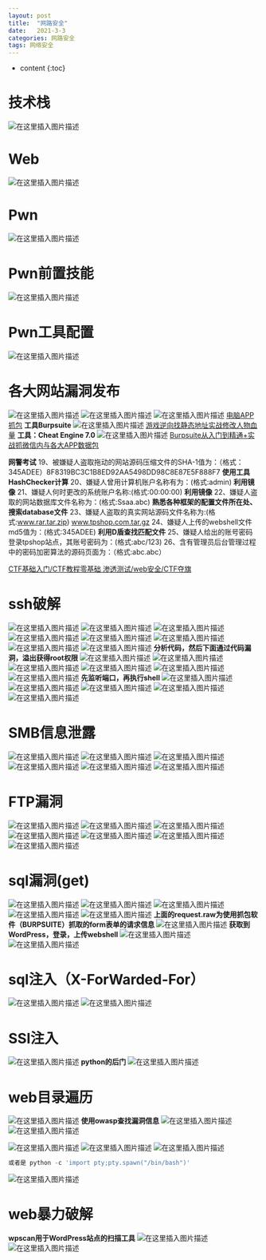 ```yaml
---
layout: post
title:  "网路安全"
date:   2021-3-3
categories: 网路安全
tags: 网络安全
---
```


* content
{:toc}

#  技术栈
![在这里插入图片描述](https://img-blog.csdnimg.cn/20210302192513201.png?x-oss-process=image/watermark,type_ZmFuZ3poZW5naGVpdGk,shadow_10,text_aHR0cHM6Ly9ibG9nLmNzZG4ubmV0L3FxXzQwOTY1MTc3,size_16,color_FFFFFF,t_70)
#  Web
![在这里插入图片描述](https://img-blog.csdnimg.cn/20210302193534311.png?x-oss-process=image/watermark,type_ZmFuZ3poZW5naGVpdGk,shadow_10,text_aHR0cHM6Ly9ibG9nLmNzZG4ubmV0L3FxXzQwOTY1MTc3,size_16,color_FFFFFF,t_70)
#  Pwn
![在这里插入图片描述](https://img-blog.csdnimg.cn/20210302215620366.png?x-oss-process=image/watermark,type_ZmFuZ3poZW5naGVpdGk,shadow_10,text_aHR0cHM6Ly9ibG9nLmNzZG4ubmV0L3FxXzQwOTY1MTc3,size_16,color_FFFFFF,t_70)
#  Pwn前置技能
![在这里插入图片描述](https://img-blog.csdnimg.cn/20210302215701607.png?x-oss-process=image/watermark,type_ZmFuZ3poZW5naGVpdGk,shadow_10,text_aHR0cHM6Ly9ibG9nLmNzZG4ubmV0L3FxXzQwOTY1MTc3,size_16,color_FFFFFF,t_70)
#  Pwn工具配置
![在这里插入图片描述](https://img-blog.csdnimg.cn/20210302215744252.png)


#  各大网站漏洞发布
![在这里插入图片描述](https://img-blog.csdnimg.cn/20210121205300563.png?x-oss-process=image/watermark,type_ZmFuZ3poZW5naGVpdGk,shadow_10,text_aHR0cHM6Ly9ibG9nLmNzZG4ubmV0L3FxXzQwOTY1MTc3,size_16,color_FFFFFF,t_70)
![在这里插入图片描述](https://img-blog.csdnimg.cn/20210121205404326.png?x-oss-process=image/watermark,type_ZmFuZ3poZW5naGVpdGk,shadow_10,text_aHR0cHM6Ly9ibG9nLmNzZG4ubmV0L3FxXzQwOTY1MTc3,size_16,color_FFFFFF,t_70)
![在这里插入图片描述](https://img-blog.csdnimg.cn/2021012121063410.png?x-oss-process=image/watermark,type_ZmFuZ3poZW5naGVpdGk,shadow_10,text_aHR0cHM6Ly9ibG9nLmNzZG4ubmV0L3FxXzQwOTY1MTc3,size_16,color_FFFFFF,t_70)
[电脑APP抓包](https://www.bilibili.com/video/BV17K411N7kU)
**工具Burpsuite**
![在这里插入图片描述](https://img-blog.csdnimg.cn/20210122190001428.png?x-oss-process=image/watermark,type_ZmFuZ3poZW5naGVpdGk,shadow_10,text_aHR0cHM6Ly9ibG9nLmNzZG4ubmV0L3FxXzQwOTY1MTc3,size_16,color_FFFFFF,t_70)
[游戏逆向找静态地址实战修改人物血量](https://www.bilibili.com/video/BV1ry4y1C7aM)
**工具：Cheat Engine 7.0**
![在这里插入图片描述](https://img-blog.csdnimg.cn/20210122191717316.png?x-oss-process=image/watermark,type_ZmFuZ3poZW5naGVpdGk,shadow_10,text_aHR0cHM6Ly9ibG9nLmNzZG4ubmV0L3FxXzQwOTY1MTc3,size_16,color_FFFFFF,t_70)
[Burpsuite从入门到精通+实战抓微信内与各大APP数据包
](https://www.bilibili.com/video/BV1jv411179x)


**网警考试**
19、被嫌疑人盗取拖动的网站源码压缩文件的SHA-1值为：（格式：345ADEE）8F8319BC3C1B8ED92AA5498DD98C8E87E5F888F7
**使用工具HashChecker计算**
20、嫌疑人曾用计算机账户名称有为：(格式:admin) **利用镜像**
21、嫌疑人何时更改的系统账户名称:(格式:00:00:00) **利用镜像**
22、嫌疑人盗取的网站数据库文件名称为：(格式:Ssaa.abc) **熟悉各种框架的配置文件所在处、搜索database文件**
23、嫌疑人盗取的真实网站源码文件名称为:(格式:www.rar.tar.zip) www.tpshop.com.tar.gz
24、嫌疑人上传的webshell文件md5值为：(格式:345ADEE) **利用D盾查找匹配文件**
25、嫌疑人给出的账号密码登录tpshop站点，其账号密码为：(格式:abc/123)
26、含有管理员后台管理过程中的密码加密算法的源码页面为：（格式:abc.abc）

[CTF基础入门/CTF教程零基础 渗透测试/web安全/CTF夺旗](https://www.bilibili.com/video/BV1SJ411h7VW)
#  ssh破解
![在这里插入图片描述](https://img-blog.csdnimg.cn/20210127101222238.png?x-oss-process=image/watermark,type_ZmFuZ3poZW5naGVpdGk,shadow_10,text_aHR0cHM6Ly9ibG9nLmNzZG4ubmV0L3FxXzQwOTY1MTc3,size_16,color_FFFFFF,t_70)
![在这里插入图片描述](https://img-blog.csdnimg.cn/20210127101325276.png?x-oss-process=image/watermark,type_ZmFuZ3poZW5naGVpdGk,shadow_10,text_aHR0cHM6Ly9ibG9nLmNzZG4ubmV0L3FxXzQwOTY1MTc3,size_16,color_FFFFFF,t_70)
![在这里插入图片描述](https://img-blog.csdnimg.cn/20210127101444509.png?x-oss-process=image/watermark,type_ZmFuZ3poZW5naGVpdGk,shadow_10,text_aHR0cHM6Ly9ibG9nLmNzZG4ubmV0L3FxXzQwOTY1MTc3,size_16,color_FFFFFF,t_70)
![在这里插入图片描述](https://img-blog.csdnimg.cn/20210127101549454.png)
![在这里插入图片描述](https://img-blog.csdnimg.cn/20210127101610385.png?x-oss-process=image/watermark,type_ZmFuZ3poZW5naGVpdGk,shadow_10,text_aHR0cHM6Ly9ibG9nLmNzZG4ubmV0L3FxXzQwOTY1MTc3,size_16,color_FFFFFF,t_70)
![在这里插入图片描述](https://img-blog.csdnimg.cn/2021012710170422.png)
![在这里插入图片描述](https://img-blog.csdnimg.cn/20210127101750980.png?x-oss-process=image/watermark,type_ZmFuZ3poZW5naGVpdGk,shadow_10,text_aHR0cHM6Ly9ibG9nLmNzZG4ubmV0L3FxXzQwOTY1MTc3,size_16,color_FFFFFF,t_70)
![在这里插入图片描述](https://img-blog.csdnimg.cn/20210127102344115.png?x-oss-process=image/watermark,type_ZmFuZ3poZW5naGVpdGk,shadow_10,text_aHR0cHM6Ly9ibG9nLmNzZG4ubmV0L3FxXzQwOTY1MTc3,size_16,color_FFFFFF,t_70)
**分析代码，然后下面通过代码漏洞，溢出获得root权限**
![在这里插入图片描述](https://img-blog.csdnimg.cn/20210127102734567.png?x-oss-process=image/watermark,type_ZmFuZ3poZW5naGVpdGk,shadow_10,text_aHR0cHM6Ly9ibG9nLmNzZG4ubmV0L3FxXzQwOTY1MTc3,size_16,color_FFFFFF,t_70)
![在这里插入图片描述](https://img-blog.csdnimg.cn/20210127144734556.png?x-oss-process=image/watermark,type_ZmFuZ3poZW5naGVpdGk,shadow_10,text_aHR0cHM6Ly9ibG9nLmNzZG4ubmV0L3FxXzQwOTY1MTc3,size_16,color_FFFFFF,t_70)
![在这里插入图片描述](https://img-blog.csdnimg.cn/20210127144953507.png?x-oss-process=image/watermark,type_ZmFuZ3poZW5naGVpdGk,shadow_10,text_aHR0cHM6Ly9ibG9nLmNzZG4ubmV0L3FxXzQwOTY1MTc3,size_16,color_FFFFFF,t_70)
![在这里插入图片描述](https://img-blog.csdnimg.cn/20210127145513557.png?x-oss-process=image/watermark,type_ZmFuZ3poZW5naGVpdGk,shadow_10,text_aHR0cHM6Ly9ibG9nLmNzZG4ubmV0L3FxXzQwOTY1MTc3,size_16,color_FFFFFF,t_70)
![在这里插入图片描述](https://img-blog.csdnimg.cn/20210127145948580.png?x-oss-process=image/watermark,type_ZmFuZ3poZW5naGVpdGk,shadow_10,text_aHR0cHM6Ly9ibG9nLmNzZG4ubmV0L3FxXzQwOTY1MTc3,size_16,color_FFFFFF,t_70)
![在这里插入图片描述](https://img-blog.csdnimg.cn/20210127150316113.png?x-oss-process=image/watermark,type_ZmFuZ3poZW5naGVpdGk,shadow_10,text_aHR0cHM6Ly9ibG9nLmNzZG4ubmV0L3FxXzQwOTY1MTc3,size_16,color_FFFFFF,t_70)
**先监听端口，再执行shell**
![在这里插入图片描述](https://img-blog.csdnimg.cn/20210127150510253.png?x-oss-process=image/watermark,type_ZmFuZ3poZW5naGVpdGk,shadow_10,text_aHR0cHM6Ly9ibG9nLmNzZG4ubmV0L3FxXzQwOTY1MTc3,size_16,color_FFFFFF,t_70)
![在这里插入图片描述](https://img-blog.csdnimg.cn/20210127151035322.png?x-oss-process=image/watermark,type_ZmFuZ3poZW5naGVpdGk,shadow_10,text_aHR0cHM6Ly9ibG9nLmNzZG4ubmV0L3FxXzQwOTY1MTc3,size_16,color_FFFFFF,t_70)
![在这里插入图片描述](https://img-blog.csdnimg.cn/20210127151112632.png?x-oss-process=image/watermark,type_ZmFuZ3poZW5naGVpdGk,shadow_10,text_aHR0cHM6Ly9ibG9nLmNzZG4ubmV0L3FxXzQwOTY1MTc3,size_16,color_FFFFFF,t_70)
![在这里插入图片描述](https://img-blog.csdnimg.cn/20210127151311574.png?x-oss-process=image/watermark,type_ZmFuZ3poZW5naGVpdGk,shadow_10,text_aHR0cHM6Ly9ibG9nLmNzZG4ubmV0L3FxXzQwOTY1MTc3,size_16,color_FFFFFF,t_70)
![在这里插入图片描述](https://img-blog.csdnimg.cn/2021012715180191.png?x-oss-process=image/watermark,type_ZmFuZ3poZW5naGVpdGk,shadow_10,text_aHR0cHM6Ly9ibG9nLmNzZG4ubmV0L3FxXzQwOTY1MTc3,size_16,color_FFFFFF,t_70)
#  SMB信息泄露
![在这里插入图片描述](https://img-blog.csdnimg.cn/2021012715242126.png)
![在这里插入图片描述](https://img-blog.csdnimg.cn/20210127152739502.png?x-oss-process=image/watermark,type_ZmFuZ3poZW5naGVpdGk,shadow_10,text_aHR0cHM6Ly9ibG9nLmNzZG4ubmV0L3FxXzQwOTY1MTc3,size_16,color_FFFFFF,t_70)
![在这里插入图片描述](https://img-blog.csdnimg.cn/20210127205535908.png?x-oss-process=image/watermark,type_ZmFuZ3poZW5naGVpdGk,shadow_10,text_aHR0cHM6Ly9ibG9nLmNzZG4ubmV0L3FxXzQwOTY1MTc3,size_16,color_FFFFFF,t_70)
![在这里插入图片描述](https://img-blog.csdnimg.cn/20210127205822962.png?x-oss-process=image/watermark,type_ZmFuZ3poZW5naGVpdGk,shadow_10,text_aHR0cHM6Ly9ibG9nLmNzZG4ubmV0L3FxXzQwOTY1MTc3,size_16,color_FFFFFF,t_70)
![在这里插入图片描述](https://img-blog.csdnimg.cn/20210127210044854.png?x-oss-process=image/watermark,type_ZmFuZ3poZW5naGVpdGk,shadow_10,text_aHR0cHM6Ly9ibG9nLmNzZG4ubmV0L3FxXzQwOTY1MTc3,size_16,color_FFFFFF,t_70)
![在这里插入图片描述](https://img-blog.csdnimg.cn/20210127210413770.png?x-oss-process=image/watermark,type_ZmFuZ3poZW5naGVpdGk,shadow_10,text_aHR0cHM6Ly9ibG9nLmNzZG4ubmV0L3FxXzQwOTY1MTc3,size_16,color_FFFFFF,t_70)
#  FTP漏洞
![在这里插入图片描述](https://img-blog.csdnimg.cn/20210127213522347.png?x-oss-process=image/watermark,type_ZmFuZ3poZW5naGVpdGk,shadow_10,text_aHR0cHM6Ly9ibG9nLmNzZG4ubmV0L3FxXzQwOTY1MTc3,size_16,color_FFFFFF,t_70)
![在这里插入图片描述](https://img-blog.csdnimg.cn/20210127213712527.png?x-oss-process=image/watermark,type_ZmFuZ3poZW5naGVpdGk,shadow_10,text_aHR0cHM6Ly9ibG9nLmNzZG4ubmV0L3FxXzQwOTY1MTc3,size_16,color_FFFFFF,t_70)
![在这里插入图片描述](https://img-blog.csdnimg.cn/20210127214038606.png?x-oss-process=image/watermark,type_ZmFuZ3poZW5naGVpdGk,shadow_10,text_aHR0cHM6Ly9ibG9nLmNzZG4ubmV0L3FxXzQwOTY1MTc3,size_16,color_FFFFFF,t_70)
![在这里插入图片描述](https://img-blog.csdnimg.cn/20210127214635732.png?x-oss-process=image/watermark,type_ZmFuZ3poZW5naGVpdGk,shadow_10,text_aHR0cHM6Ly9ibG9nLmNzZG4ubmV0L3FxXzQwOTY1MTc3,size_16,color_FFFFFF,t_70)
![在这里插入图片描述](https://img-blog.csdnimg.cn/20210127222647310.png?x-oss-process=image/watermark,type_ZmFuZ3poZW5naGVpdGk,shadow_10,text_aHR0cHM6Ly9ibG9nLmNzZG4ubmV0L3FxXzQwOTY1MTc3,size_16,color_FFFFFF,t_70)
![在这里插入图片描述](https://img-blog.csdnimg.cn/20210127223118758.png?x-oss-process=image/watermark,type_ZmFuZ3poZW5naGVpdGk,shadow_10,text_aHR0cHM6Ly9ibG9nLmNzZG4ubmV0L3FxXzQwOTY1MTc3,size_16,color_FFFFFF,t_70)
![在这里插入图片描述](https://img-blog.csdnimg.cn/20210127223642132.png?x-oss-process=image/watermark,type_ZmFuZ3poZW5naGVpdGk,shadow_10,text_aHR0cHM6Ly9ibG9nLmNzZG4ubmV0L3FxXzQwOTY1MTc3,size_16,color_FFFFFF,t_70)
#  sql漏洞(get)
![在这里插入图片描述](https://img-blog.csdnimg.cn/20210127224517691.png?x-oss-process=image/watermark,type_ZmFuZ3poZW5naGVpdGk,shadow_10,text_aHR0cHM6Ly9ibG9nLmNzZG4ubmV0L3FxXzQwOTY1MTc3,size_16,color_FFFFFF,t_70)
![在这里插入图片描述](https://img-blog.csdnimg.cn/20210127225213839.png?x-oss-process=image/watermark,type_ZmFuZ3poZW5naGVpdGk,shadow_10,text_aHR0cHM6Ly9ibG9nLmNzZG4ubmV0L3FxXzQwOTY1MTc3,size_16,color_FFFFFF,t_70)
![在这里插入图片描述](https://img-blog.csdnimg.cn/20210127225418285.png?x-oss-process=image/watermark,type_ZmFuZ3poZW5naGVpdGk,shadow_10,text_aHR0cHM6Ly9ibG9nLmNzZG4ubmV0L3FxXzQwOTY1MTc3,size_16,color_FFFFFF,t_70)
![在这里插入图片描述](https://img-blog.csdnimg.cn/20210127225739609.png?x-oss-process=image/watermark,type_ZmFuZ3poZW5naGVpdGk,shadow_10,text_aHR0cHM6Ly9ibG9nLmNzZG4ubmV0L3FxXzQwOTY1MTc3,size_16,color_FFFFFF,t_70)
![在这里插入图片描述](https://img-blog.csdnimg.cn/20210127230735561.png?x-oss-process=image/watermark,type_ZmFuZ3poZW5naGVpdGk,shadow_10,text_aHR0cHM6Ly9ibG9nLmNzZG4ubmV0L3FxXzQwOTY1MTc3,size_16,color_FFFFFF,t_70)
**上面的request.raw为使用抓包软件（BURPSUITE）抓取的form表单的请求信息**
![在这里插入图片描述](https://img-blog.csdnimg.cn/20210128093802501.png)
**获取到WordPress，登录，上传webshell**
![在这里插入图片描述](https://img-blog.csdnimg.cn/20210128095616386.png?x-oss-process=image/watermark,type_ZmFuZ3poZW5naGVpdGk,shadow_10,text_aHR0cHM6Ly9ibG9nLmNzZG4ubmV0L3FxXzQwOTY1MTc3,size_16,color_FFFFFF,t_70)
![在这里插入图片描述](https://img-blog.csdnimg.cn/20210128095744626.png?x-oss-process=image/watermark,type_ZmFuZ3poZW5naGVpdGk,shadow_10,text_aHR0cHM6Ly9ibG9nLmNzZG4ubmV0L3FxXzQwOTY1MTc3,size_16,color_FFFFFF,t_70)
#  sql注入（X-ForWarded-For）
![在这里插入图片描述](https://img-blog.csdnimg.cn/20210128215747695.png?x-oss-process=image/watermark,type_ZmFuZ3poZW5naGVpdGk,shadow_10,text_aHR0cHM6Ly9ibG9nLmNzZG4ubmV0L3FxXzQwOTY1MTc3,size_16,color_FFFFFF,t_70)
![在这里插入图片描述](https://img-blog.csdnimg.cn/20210128220121595.png?x-oss-process=image/watermark,type_ZmFuZ3poZW5naGVpdGk,shadow_10,text_aHR0cHM6Ly9ibG9nLmNzZG4ubmV0L3FxXzQwOTY1MTc3,size_16,color_FFFFFF,t_70)
#  SSl注入
![在这里插入图片描述](https://img-blog.csdnimg.cn/20210128225454735.png?x-oss-process=image/watermark,type_ZmFuZ3poZW5naGVpdGk,shadow_10,text_aHR0cHM6Ly9ibG9nLmNzZG4ubmV0L3FxXzQwOTY1MTc3,size_16,color_FFFFFF,t_70)
**python的后门**
![在这里插入图片描述](https://img-blog.csdnimg.cn/20210128230027858.png)
#  web目录遍历
![在这里插入图片描述](https://img-blog.csdnimg.cn/20210128231124693.png?x-oss-process=image/watermark,type_ZmFuZ3poZW5naGVpdGk,shadow_10,text_aHR0cHM6Ly9ibG9nLmNzZG4ubmV0L3FxXzQwOTY1MTc3,size_16,color_FFFFFF,t_70)
**使用owasp查找漏洞信息**
![在这里插入图片描述](https://img-blog.csdnimg.cn/20210130101016746.png?x-oss-process=image/watermark,type_ZmFuZ3poZW5naGVpdGk,shadow_10,text_aHR0cHM6Ly9ibG9nLmNzZG4ubmV0L3FxXzQwOTY1MTc3,size_16,color_FFFFFF,t_70)
![在这里插入图片描述](https://img-blog.csdnimg.cn/20210130101625757.png?x-oss-process=image/watermark,type_ZmFuZ3poZW5naGVpdGk,shadow_10,text_aHR0cHM6Ly9ibG9nLmNzZG4ubmV0L3FxXzQwOTY1MTc3,size_16,color_FFFFFF,t_70)


![在这里插入图片描述](https://img-blog.csdnimg.cn/20210130101731115.png?x-oss-process=image/watermark,type_ZmFuZ3poZW5naGVpdGk,shadow_10,text_aHR0cHM6Ly9ibG9nLmNzZG4ubmV0L3FxXzQwOTY1MTc3,size_16,color_FFFFFF,t_70)
![在这里插入图片描述](https://img-blog.csdnimg.cn/20210130101954235.png?x-oss-process=image/watermark,type_ZmFuZ3poZW5naGVpdGk,shadow_10,text_aHR0cHM6Ly9ibG9nLmNzZG4ubmV0L3FxXzQwOTY1MTc3,size_16,color_FFFFFF,t_70)
![在这里插入图片描述](https://img-blog.csdnimg.cn/20210130102127402.png?x-oss-process=image/watermark,type_ZmFuZ3poZW5naGVpdGk,shadow_10,text_aHR0cHM6Ly9ibG9nLmNzZG4ubmV0L3FxXzQwOTY1MTc3,size_16,color_FFFFFF,t_70)

```python
或者是 python -c 'import pty;pty.spawn("/bin/bash")'
```
![在这里插入图片描述](https://img-blog.csdnimg.cn/20210130102741391.png?x-oss-process=image/watermark,type_ZmFuZ3poZW5naGVpdGk,shadow_10,text_aHR0cHM6Ly9ibG9nLmNzZG4ubmV0L3FxXzQwOTY1MTc3,size_16,color_FFFFFF,t_70)
#  web暴力破解
**wpscan用于WordPress站点的扫描工具**
![在这里插入图片描述](https://img-blog.csdnimg.cn/20210130104303657.png?x-oss-process=image/watermark,type_ZmFuZ3poZW5naGVpdGk,shadow_10,text_aHR0cHM6Ly9ibG9nLmNzZG4ubmV0L3FxXzQwOTY1MTc3,size_16,color_FFFFFF,t_70)
![在这里插入图片描述](https://img-blog.csdnimg.cn/20210130104515789.png?x-oss-process=image/watermark,type_ZmFuZ3poZW5naGVpdGk,shadow_10,text_aHR0cHM6Ly9ibG9nLmNzZG4ubmV0L3FxXzQwOTY1MTc3,size_16,color_FFFFFF,t_70)

